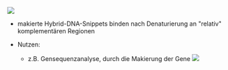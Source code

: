 ![](Pasted%20image%2020231204104610.png)
- makierte Hybrid-DNA-Snippets binden nach Denaturierung an "relativ" komplementären Regionen 

- Nutzen: 
	- z.B. Gensequenzanalyse, durch die Makierung der Gene 
	![](Pasted%20image%2020231204104820.png)
	